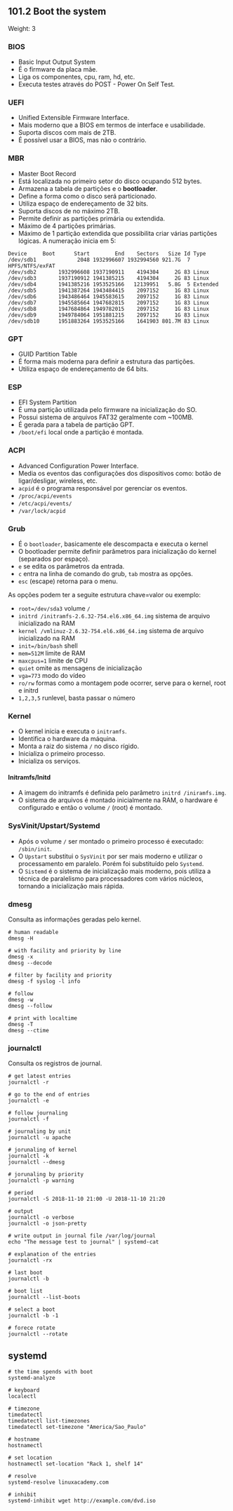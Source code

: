 ## 101.2 Boot the system
Weight: 3

### BIOS
* Basic Input Output System
* É o firmware da placa mãe.
* Liga os componentes, cpu, ram, hd, etc.
* Executa testes através do POST - Power On Self Test.

### UEFI

* Unified Extensible Firmware Interface.
* Mais moderno que a BIOS em termos de interface e usabilidade.
* Suporta discos com mais de 2TB.
* É possível usar a BIOS, mas não o contrário.

### MBR
* Master Boot Record
* Está localizada no primeiro setor do disco ocupando 512 bytes.
* Armazena a tabela de partições e o **bootloader**.
* Define a forma como o disco será particionado.
* Utiliza espaço de endereçamento de 32 bits.
* Suporta discos de no máximo 2TB.
* Permite definir as partições primária ou extendida.
* Máximo de 4 partições primárias.
* Máximo de 1 partição extendida que possibilita criar várias partições lógicas. A numeração inicia em 5:
```
Device     Boot      Start        End    Sectors   Size Id Type
/dev/sdb1             2048 1932996607 1932994560 921.7G  7 HPFS/NTFS/exFAT
/dev/sdb2       1932996608 1937190911    4194304     2G 83 Linux
/dev/sdb3       1937190912 1941385215    4194304     2G 83 Linux
/dev/sdb4       1941385216 1953525166   12139951   5.8G  5 Extended
/dev/sdb5       1941387264 1943484415    2097152     1G 83 Linux
/dev/sdb6       1943486464 1945583615    2097152     1G 83 Linux
/dev/sdb7       1945585664 1947682815    2097152     1G 83 Linux
/dev/sdb8       1947684864 1949782015    2097152     1G 83 Linux
/dev/sdb9       1949784064 1951881215    2097152     1G 83 Linux
/dev/sdb10      1951883264 1953525166    1641903 801.7M 83 Linux
```

### GPT
* GUID Partition Table
* É forma mais moderna para definir a estrutura das partições.
* Utiliza espaço de endereçamento de 64 bits.

### ESP
* EFI System Partition
* É uma partição utilizada pelo firmware na inicialização do SO.
* Possui sistema de arquivos FAT32 geralmente com ~100MB.
* É gerada para a tabela de partição GPT.
* `/boot/efi` local onde a partição é montada.

### ACPI

* Advanced Configuration Power Interface.
* Media os eventos das configurações dos dispositivos como: botão de ligar/desligar, wireless, etc.
* `acpid` é o programa responsável por gerenciar os eventos.
* `/proc/acpi/events`
* `/etc/acpi/events/`
* `/var/lock/acpid`

### Grub
* É o `bootloader`, basicamente ele descompacta e executa o kernel
* O bootloader permite definir parâmetros para inicialização do kernel (separados por espaço).
* `e` se edita os parâmetros da entrada.
* `c` entra na linha de comando do grub, `tab` mostra as opções.
* `esc` (escape) retorna para o menu.


As opções podem ter a seguite estrutura chave=valor ou <valor> exemplo:
* `root=/dev/sda3` volume `/`
* `initrd /initramfs-2.6.32-754.el6.x86_64.img` sistema de arquivo inicializado na RAM
* `kernel /vmlinuz-2.6.32-754.el6.x86_64.img` sistema de arquivo inicializado na RAM
* `init=/bin/bash` shell
* `mem=512M` limite de RAM
* `maxcpus=1` limite de CPU
* `quiet` omite as mensagens de inicialização
* `vga=773` modo do vídeo
* `ro/rw` formas como a montagem pode ocorrer, serve para o kernel, root e initrd
* `1,2,3,5` runlevel, basta passar o número

### Kernel
* O kernel inicia e executa o `initramfs`.
* Identifica o hardware da máquina.
* Monta a raiz do sistema `/` no disco rígido.
* Inicializa o primeiro processo.
* Inicializa os serviços.

#### Initramfs/Initd
* A imagem do initramfs é definida pelo parâmetro `initrd /iniramfs.img`.
* O sistema de arquivos é montado inicialmente na RAM, o hardware é configurado e então o volume `/` (root) é montado.

### SysVinit/Upstart/Systemd

* Após o volume `/` ser montado o primeiro processo é executado: `/sbin/init`.
* O `Upstart` substitui o `SysVinit` por ser mais moderno e utilizar o processamento em paralelo. Porém foi substituído pelo `Systemd`.
* O `Sistemd` é o sistema de inicialização mais moderno, pois utiliza a técnica de paralelismo para processadores com vários núcleos, tornando a inicialização mais rápida.

### dmesg

Consulta as informações geradas pelo kernel.

```shell
# human readable
dmesg -H

# with facility and priority by line
dmesg -x
dmesg --decode

# filter by facility and priority
dmesg -f syslog -l info

# follow
dmesg -w
dmesg --follow

# print with localtime
dmesg -T
dmesg --ctime
```

### journalctl

Consulta os registros de journal.

```shell
# get latest entries
journalctl -r

# go to the end of entries
journalctl -e

# follow journaling
journalctl -f

# journaling by unit
journalctl -u apache

# jorunaling of kernel
journalctl -k
journalctl --dmesg

# jorunaling by priority
journalctl -p warning

# period
journalctl -S 2018-11-10 21:00 -U 2018-11-10 21:20

# output
journalctl -o verbose
journalctl -o json-pretty

# write output in journal file /var/log/journal
echo "The message test to journal" | systemd-cat

# explanation of the entries
journalctl -rx

# last boot
journalctl -b

# boot list
journalctl --list-boots

# select a boot
journalctl -b -1

# forece rotate
journalctl --rotate
```

## systemd

```shell
# the time spends with boot
systemd-analyze

# keyboard
localectl

# timezone
timedatectl
timedatectl list-timezones
timedatectl set-timezone "America/Sao_Paulo"

# hostname
hostnamectl

# set location
hostnamectl set-location "Rack 1, shelf 14"

# resolve
systemd-resolve linuxacademy.com

# inhibit
systemd-inhibit wget http://example.com/dvd.iso
```
